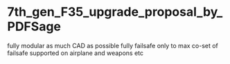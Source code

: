 # 7th_gen_F35_upgrade_proposal_by_PDFSage
fully modular as much CAD as possible fully failsafe only to  max co-set of failsafe supported on airplane and weapons etc
